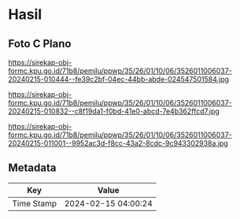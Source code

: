 # Hasil

## Foto C Plano

https://sirekap-obj-formc.kpu.go.id/71b8/pemilu/ppwp/35/26/01/10/06/3526011006037-20240215-010444--fe39c2bf-04ec-44bb-abde-024547501584.jpg

https://sirekap-obj-formc.kpu.go.id/71b8/pemilu/ppwp/35/26/01/10/06/3526011006037-20240215-010832--c8f19da1-f0bd-41e0-abcd-7e4b362ffcd7.jpg

https://sirekap-obj-formc.kpu.go.id/71b8/pemilu/ppwp/35/26/01/10/06/3526011006037-20240215-011001--9952ac3d-f8cc-43a2-8cdc-9c943302938a.jpg


## Metadata

| Key        | Value               |
| ---------- | ------------------- |
| Time Stamp | 2024-02-15 04:00:24 |



